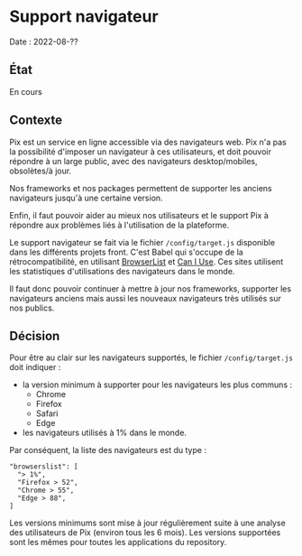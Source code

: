 # Support navigateur

Date : 2022-08-??

## État

En cours

## Contexte

Pix est un service en ligne accessible via des navigateurs web. Pix n'a pas la possibilité d'imposer un navigateur à ces utilisateurs, et doit pouvoir répondre à un large public, avec des navigateurs desktop/mobiles, obsolètes/à jour.

Nos frameworks et nos packages permettent de supporter les anciens navigateurs jusqu'à une certaine version.

Enfin, il faut pouvoir aider au mieux nos utilisateurs et le support Pix à répondre aux problèmes liés à l'utilisation de la plateforme.

Le support navigateur se fait via le fichier `/config/target.js` disponible dans les différents projets front. C'est Babel qui s'occupe de la rétrocompatibilité, en utilisant [BrowserList](https://github.com/browserslist/browserslist) et [Can I Use](https://caniuse.com/).
Ces sites utilisent les statistiques d'utilisations des navigateurs dans le monde.

Il faut donc pouvoir continuer à mettre à jour nos frameworks, supporter les navigateurs anciens mais aussi les nouveaux navigateurs très utilisés sur nos publics.

## Décision

Pour être au clair sur les navigateurs supportés, le fichier `/config/target.js` doit indiquer :
- la version minimum à supporter pour les navigateurs les plus communs :
  - Chrome
  - Firefox
  - Safari
  - Edge
- les navigateurs utilisés à 1% dans le monde.

Par conséquent, la liste des navigateurs est du type :
```
"browserslist": [
  "> 1%",
  "Firefox > 52",
  "Chrome > 55",
  "Edge > 88",
]
```

Les versions minimums sont mise à jour régulièrement suite à une analyse des utilisateurs de Pix (environ tous les 6 mois).
Les versions supportées sont les mêmes pour toutes les applications du repository.
